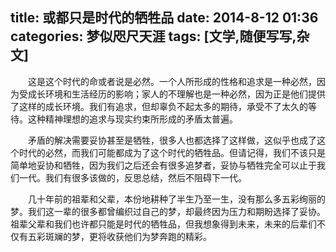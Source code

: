 title: 或都只是时代的牺牲品
date: 2014-8-12 01:36   
categories: 梦似咫尺天涯
tags: [文学,随便写写,杂文]
---
　　这是这个时代的命或者说是必然。一个人所形成的性格和追求是一种必然，因为受成长环境和生活经历的影响；家人的不理解也是一种必然，因为正是他们提供了这样的成长环境。我们有追求，但却辜负不起太多的期待，承受不了太久的等待。这种精神理想的追求与现实约束所形成的矛盾太普遍。

　　矛盾的解决需要妥协甚至是牺牲，很多人也都选择了这样做，这似乎也成了这个时代的必然，而我们可能都成为了这个时代的牺牲品。但请记得，我们不该只是简单地妥协和牺牲，因为我们之后还会有很多追梦者，妥协与牺牲完全可以止于我们一代。我们有很多该做的，反思总结，然后不阻碍下一代。

　　几十年前的祖辈和父辈，本份地耕种了半生乃至一生，没有那么多五彩绚丽的梦。我们这一辈的很多都曾编织过自己的梦，却最终因为压力和期盼选择了妥协。祖辈父辈和我们也许都只能是时代的牺牲品，但我想象得到未来，未来的后辈们不仅有五彩斑斓的梦，更将收获他们为梦奔跑的精彩。